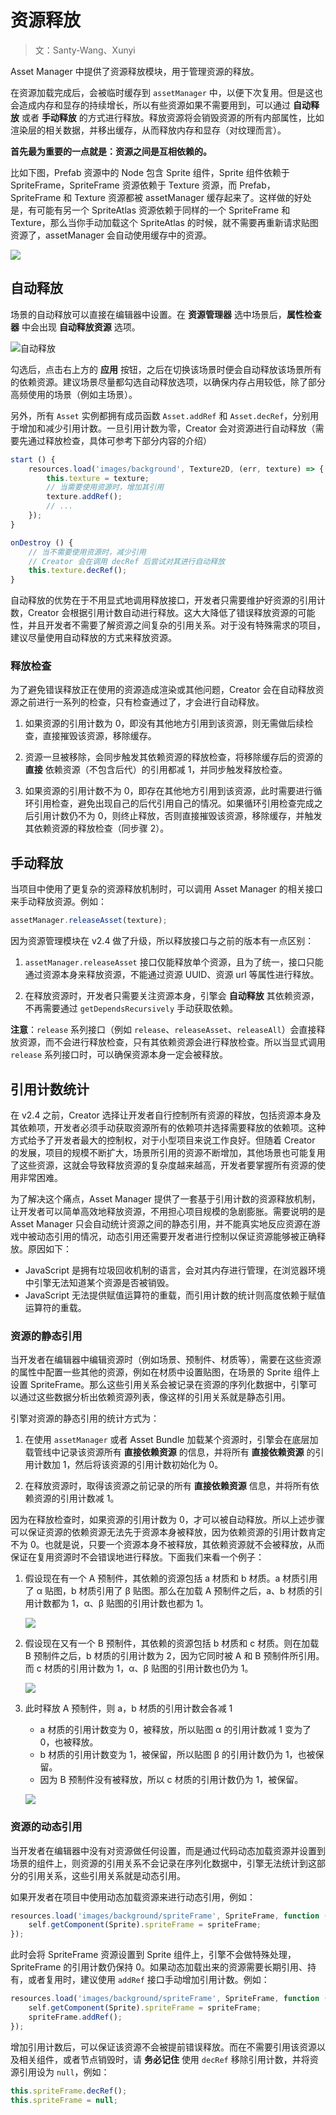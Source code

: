 # 资源释放

> 文：Santy-Wang、Xunyi

Asset Manager 中提供了资源释放模块，用于管理资源的释放。

在资源加载完成后，会被临时缓存到 `assetManager` 中，以便下次复用。但是这也会造成内存和显存的持续增长，所以有些资源如果不需要用到，可以通过 **自动释放** 或者 **手动释放** 的方式进行释放。释放资源将会销毁资源的所有内部属性，比如渲染层的相关数据，并移出缓存，从而释放内存和显存（对纹理而言）。

**首先最为重要的一点就是：资源之间是互相依赖的。**

比如下图，Prefab 资源中的 Node 包含 Sprite 组件，Sprite 组件依赖于 SpriteFrame，SpriteFrame 资源依赖于 Texture 资源，而 Prefab，SpriteFrame 和 Texture 资源都被 assetManager 缓存起来了。这样做的好处是，有可能有另一个 SpriteAtlas 资源依赖于同样的一个 SpriteFrame 和 Texture，那么当你手动加载这个 SpriteAtlas 的时候，就不需要再重新请求贴图资源了，assetManager 会自动使用缓存中的资源。

![](load-assets/asset-dep.png)

## 自动释放

场景的自动释放可以直接在编辑器中设置。在 **资源管理器** 选中场景后，**属性检查器** 中会出现 **自动释放资源** 选项。

![自动释放](release-manager/auto-release.png)

勾选后，点击右上方的 **应用** 按钮，之后在切换该场景时便会自动释放该场景所有的依赖资源。建议场景尽量都勾选自动释放选项，以确保内存占用较低，除了部分高频使用的场景（例如主场景）。

另外，所有 `Asset` 实例都拥有成员函数 `Asset.addRef` 和 `Asset.decRef`，分别用于增加和减少引用计数。一旦引用计数为零，Creator 会对资源进行自动释放（需要先通过释放检查，具体可参考下部分内容的介绍）

```typescript
start () {
    resources.load('images/background', Texture2D, (err, texture) => {
        this.texture = texture;
        // 当需要使用资源时，增加其引用
        texture.addRef();
        // ...
    });
}

onDestroy () {
    // 当不需要使用资源时，减少引用
    // Creator 会在调用 decRef 后尝试对其进行自动释放
    this.texture.decRef();
}
```

自动释放的优势在于不用显式地调用释放接口，开发者只需要维护好资源的引用计数，Creator 会根据引用计数自动进行释放。这大大降低了错误释放资源的可能性，并且开发者不需要了解资源之间复杂的引用关系。对于没有特殊需求的项目，建议尽量使用自动释放的方式来释放资源。

### 释放检查

为了避免错误释放正在使用的资源造成渲染或其他问题，Creator 会在自动释放资源之前进行一系列的检查，只有检查通过了，才会进行自动释放。

1. 如果资源的引用计数为 0，即没有其他地方引用到该资源，则无需做后续检查，直接摧毁该资源，移除缓存。

2. 资源一旦被移除，会同步触发其依赖资源的释放检查，将移除缓存后的资源的 **直接** 依赖资源（不包含后代）的引用都减 1，并同步触发释放检查。

3. 如果资源的引用计数不为 0，即存在其他地方引用到该资源，此时需要进行循环引用检查，避免出现自己的后代引用自己的情况。如果循环引用检查完成之后引用计数仍不为 0，则终止释放，否则直接摧毁该资源，移除缓存，并触发其依赖资源的释放检查（同步骤 2）。

## 手动释放

当项目中使用了更复杂的资源释放机制时，可以调用 Asset Manager 的相关接口来手动释放资源。例如：

```typescript
assetManager.releaseAsset(texture);
```

因为资源管理模块在 v2.4 做了升级，所以释放接口与之前的版本有一点区别：

1. `assetManager.releaseAsset` 接口仅能释放单个资源，且为了统一，接口只能通过资源本身来释放资源，不能通过资源 UUID、资源 url 等属性进行释放。

2. 在释放资源时，开发者只需要关注资源本身，引擎会 **自动释放** 其依赖资源，不再需要通过 `getDependsRecursively` 手动获取依赖。

**注意**：`release` 系列接口（例如 `release`、`releaseAsset`、`releaseAll`）会直接释放资源，而不会进行释放检查，只有其依赖资源会进行释放检查。所以当显式调用 `release` 系列接口时，可以确保资源本身一定会被释放。

## 引用计数统计

在 v2.4 之前，Creator 选择让开发者自行控制所有资源的释放，包括资源本身及其依赖项，开发者必须手动获取资源所有的依赖项并选择需要释放的依赖项。这种方式给予了开发者最大的控制权，对于小型项目来说工作良好。但随着 Creator 的发展，项目的规模不断扩大，场景所引用的资源不断增加，其他场景也可能复用了这些资源，这就会导致释放资源的复杂度越来越高，开发者要掌握所有资源的使用非常困难。

为了解决这个痛点，Asset Manager 提供了一套基于引用计数的资源释放机制，让开发者可以简单高效地释放资源，不用担心项目规模的急剧膨胀。需要说明的是 Asset Manager 只会自动统计资源之间的静态引用，并不能真实地反应资源在游戏中被动态引用的情况，动态引用还需要开发者进行控制以保证资源能够被正确释放。原因如下：

- JavaScript 是拥有垃圾回收机制的语言，会对其内存进行管理，在浏览器环境中引擎无法知道某个资源是否被销毁。
- JavaScript 无法提供赋值运算符的重载，而引用计数的统计则高度依赖于赋值运算符的重载。

### 资源的静态引用

当开发者在编辑器中编辑资源时（例如场景、预制件、材质等），需要在这些资源的属性中配置一些其他的资源，例如在材质中设置贴图，在场景的 Sprite 组件上设置 SpriteFrame。那么这些引用关系会被记录在资源的序列化数据中，引擎可以通过这些数据分析出依赖资源列表，像这样的引用关系就是静态引用。

引擎对资源的静态引用的统计方式为：

1. 在使用 `assetManager` 或者 Asset Bundle 加载某个资源时，引擎会在底层加载管线中记录该资源所有 **直接依赖资源** 的信息，并将所有 **直接依赖资源** 的引用计数加 1，然后将该资源的引用计数初始化为 0。

2. 在释放资源时，取得该资源之前记录的所有 **直接依赖资源** 信息，并将所有依赖资源的引用计数减 1。

因为在释放检查时，如果资源的引用计数为 0，才可以被自动释放。所以上述步骤可以保证资源的依赖资源无法先于资源本身被释放，因为依赖资源的引用计数肯定不为 0。也就是说，只要一个资源本身不被释放，其依赖资源就不会被释放，从而保证在复用资源时不会错误地进行释放。下面我们来看一个例子：

1. 假设现在有一个 A 预制件，其依赖的资源包括 a 材质和 b 材质。a 材质引用了 α 贴图，b 材质引用了 β 贴图。那么在加载 A 预制件之后，a、b 材质的引用计数都为 1，α、β 贴图的引用计数也都为 1。

    ![](release-manager/pica.png)

2. 假设现在又有一个 B 预制件，其依赖的资源包括 b 材质和 c 材质。则在加载 B 预制件之后，b 材质的引用计数为 2，因为它同时被 A 和 B 预制件所引用。而 c 材质的引用计数为 1，α、β 贴图的引用计数也仍为 1。

    ![](release-manager/picb.png)

3. 此时释放 A 预制件，则 a，b 材质的引用计数会各减 1
    - a 材质的引用计数变为 0，被释放，所以贴图 α 的引用计数减 1 变为了 0，也被释放。
    - b 材质的引用计数变为 1，被保留，所以贴图 β 的引用计数仍为 1，也被保留。
    - 因为 B 预制件没有被释放，所以 c 材质的引用计数仍为 1，被保留。

    ![](release-manager/picc.png)

### 资源的动态引用

当开发者在编辑器中没有对资源做任何设置，而是通过代码动态加载资源并设置到场景的组件上，则资源的引用关系不会记录在序列化数据中，引擎无法统计到这部分的引用关系，这些引用关系就是动态引用。

如果开发者在项目中使用动态加载资源来进行动态引用，例如：

```typescript
resources.load('images/background/spriteFrame', SpriteFrame, function (err, spriteFrame) {
    self.getComponent(Sprite).spriteFrame = spriteFrame;
});
```

此时会将 SpriteFrame 资源设置到 Sprite 组件上，引擎不会做特殊处理，SpriteFrame 的引用计数仍保持 0。如果动态加载出来的资源需要长期引用、持有，或者复用时，建议使用 `addRef` 接口手动增加引用计数。例如：

```typescript
resources.load('images/background/spriteFrame', SpriteFrame, function (err, spriteFrame) {
    self.getComponent(Sprite).spriteFrame = spriteFrame;
    spriteFrame.addRef();
});
```

增加引用计数后，可以保证该资源不会被提前错误释放。而在不需要引用该资源以及相关组件，或者节点销毁时，请 **务必记住** 使用 `decRef` 移除引用计数，并将资源引用设为 `null`，例如：

```typescript
this.spriteFrame.decRef();
this.spriteFrame = null;
```
